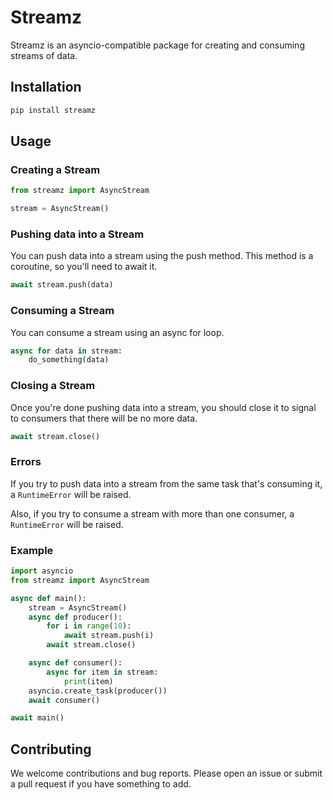 # Streamz

Streamz is an asyncio-compatible package for creating and consuming streams of data.

## Installation

```bash
pip install streamz
```

## Usage

### Creating a Stream

```python
from streamz import AsyncStream

stream = AsyncStream()
```

### Pushing data into a Stream

You can push data into a stream using the push method. This method is a coroutine, so you'll need to await it.

```python
await stream.push(data)
```

### Consuming a Stream

You can consume a stream using an async for loop.

```python
async for data in stream:
    do_something(data)
```

### Closing a Stream

Once you're done pushing data into a stream, you should close it to signal to consumers that there will be no more data.

```python
await stream.close()
```

### Errors

If you try to push data into a stream from the same task that's consuming it, a `RuntimeError` will be raised.

Also, if you try to consume a stream with more than one consumer, a `RuntimeError` will be raised.

### Example

```python
import asyncio
from streamz import AsyncStream

async def main():
    stream = AsyncStream()
    async def producer():
        for i in range(10):
            await stream.push(i)
        await stream.close()

    async def consumer():
        async for item in stream:
            print(item)
    asyncio.create_task(producer())
    await consumer()

await main()
```

## Contributing

We welcome contributions and bug reports. Please open an issue or submit a pull request if you have something to add.

